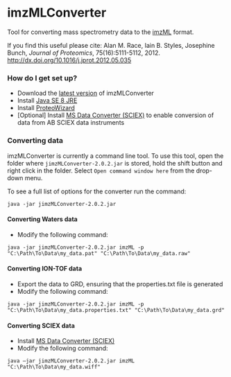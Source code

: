 # imzMLConverter #

Tool for converting mass spectrometry data to the [imzML](http://imzml.org) format. 


If you find this useful please cite:  Alan M. Race, Iain B. Styles, Josephine Bunch, *Journal of Proteomics*, 75(16):5111-5112, 2012. http://dx.doi.org/10.1016/j.jprot.2012.05.035

### How do I get set up? ###

* Download the [latest version](https://github.com/AlanRace/imzMLConverter/releases) of imzMLConverter
* Install [Java SE 8 JRE](https://www.oracle.com/technetwork/java/javase/downloads/jre8-downloads-2133155.html)
* Install [ProteoWizard](http://proteowizard.sourceforge.net/)
* [Optional] Install [MS Data Converter (SCIEX)](https://sciex.com/sw-downloads-form?d=ab_sciex_ms_data_converter_V1.3%20beta.zip&asset=software&softwareProduct=MS%20Data%20Converter%20(Beta%20Version%201.3)) to enable conversion of data from AB SCIEX data instruments

### Converting data ###

imzMLConverter is currently a command line tool. To use this tool, open the folder where `jimzMLConverter-2.0.2.jar` is stored, hold the shift button and right click in the folder. Select `Open command window here` from the drop-down menu.

To see a full list of options for the converter run the command:

`java -jar jimzMLConverter-2.0.2.jar`

#### Converting Waters data
* Modify the following command:

`java -jar jimzMLConverter-2.0.2.jar imzML -p "C:\Path\To\Data\my_data.pat" "C:\Path\To\Data\my_data.raw"`

#### Converting ION-TOF data

* Export the data to GRD, ensuring that the properties.txt file is generated
* Modify the following command:

`java -jar jimzMLConverter-2.0.2.jar imzML -p "C:\Path\To\Data\my_data.properties.txt" "C:\Path\To\Data\my_data.grd"`

#### Converting SCIEX data
* Install [MS Data Converter (SCIEX)](https://sciex.com/sw-downloads-form?d=ab_sciex_ms_data_converter_V1.3%20beta.zip&asset=software&softwareProduct=MS%20Data%20Converter%20(Beta%20Version%201.3))
* Modify the following command:

`java –jar jimzMLConverter-2.0.2.jar imzML "C:\Path\To\Data\my_data.wiff"`
